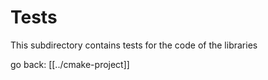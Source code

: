 # Tests

This subdirectory contains tests for the code of the libraries

go back: [[../cmake-project]]
